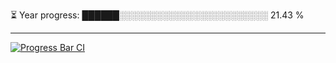 
⏳ Year progress: ██████░░░░░░░░░░░░░░░░░░░░░░░░ 21.43 %

---

[![Progress Bar CI](https://github.com/thatoranzhevyy/thatoranzhevyy/actions/workflows/node.js.yml/badge.svg)](https://github.com/thatoranzhevyy/thatoranzhevyy/actions/workflows/node.js.yml)

